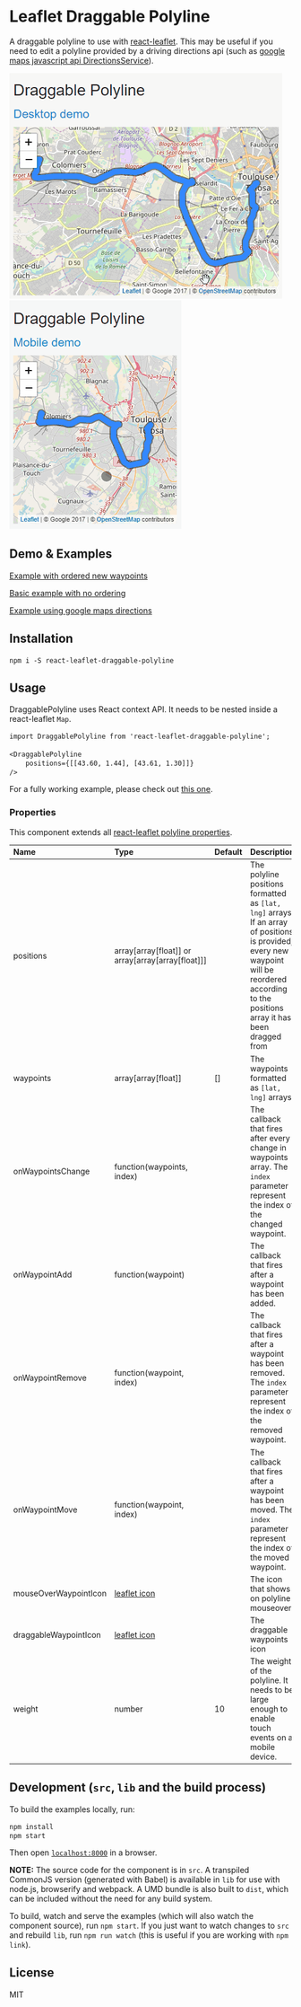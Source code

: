 # Leaflet Draggable Polyline

A draggable polyline to use with [react-leaflet](https://github.com/PaulLeCam/react-leaflet). This may be useful if you need to edit a polyline provided by a driving directions api (such as [google maps javascript api DirectionsService](https://developers.google.com/maps/documentation/javascript/directions)).


![desktop demo](demos/leaflet-draggable-polyline-desktop.gif?raw=true "Desktop demo")
![mobile demo](demos/leaflet-draggable-polyline-mobile.gif?raw=true "Mobile demo")

## Demo & Examples

[Example with ordered new waypoints](http://manufont.github.io/react-leaflet-draggable-polyline/reordered.html)

[Basic example with no ordering](http://manufont.github.io/react-leaflet-draggable-polyline/)

[Example using google maps directions](http://manufont.github.io/react-leaflet-draggable-polyline/directions.html)


## Installation

```
npm i -S react-leaflet-draggable-polyline
```


## Usage

DraggablePolyline uses React context API. It needs to be nested inside a react-leaflet `Map`.

```
import DraggablePolyline from 'react-leaflet-draggable-polyline';

<DraggablePolyline
	positions={[[43.60, 1.44], [43.61, 1.30]]}
/>
```
For a fully working example, please check out [this one](https://github.com/manufont/react-leaflet-draggable-polyline/blob/master/example/src/basic.js).

### Properties

This component extends all [react-leaflet polyline properties](https://github.com/PaulLeCam/react-leaflet/blob/master/docs/Components.md#polyline).

| Name | Type | Default | Description |
|:-----|:-----|:--------|:------------|
| positions | array[array[float]] or array[array[array[float]]] | | The polyline positions formatted as `[lat, lng]` arrays. If an array of positions is provided, every new waypoint will be reordered according to the positions array it has been dragged from |
| waypoints | array[array[float]] | [] | The waypoints formatted as `[lat, lng]` arrays |
| onWaypointsChange | function(waypoints, index) | | The callback that fires after every change in waypoints array. The `index` parameter represent the index of the changed waypoint. |
| onWaypointAdd | function(waypoint) | | The callback that fires after a waypoint has been added. |
| onWaypointRemove | function(waypoint, index) | | The callback that fires after a waypoint has been removed. The `index` parameter represent the index of the removed waypoint. |
| onWaypointMove | function(waypoint, index) | | The callback that fires after a waypoint has been moved. The `index` parameter represent the index of the moved waypoint. |
| mouseOverWaypointIcon | [leaflet icon](http://leafletjs.com/reference-1.2.0.html#icon) | | The icon that shows on polyline mouseover |
| draggableWaypointIcon | [leaflet icon](http://leafletjs.com/reference-1.2.0.html#icon) | | The draggable waypoints icon |
| weight | number | 10 | The weight of the polyline. It needs to be large enough to enable touch events on a mobile device. |


## Development (`src`, `lib` and the build process)

To build the examples locally, run:

```
npm install
npm start
```
Then open [`localhost:8000`](http://localhost:8000) in a browser.

**NOTE:** The source code for the component is in `src`. A transpiled CommonJS version (generated with Babel) is available in `lib` for use with node.js, browserify and webpack. A UMD bundle is also built to `dist`, which can be included without the need for any build system.

To build, watch and serve the examples (which will also watch the component source), run `npm start`. If you just want to watch changes to `src` and rebuild `lib`, run `npm run watch` (this is useful if you are working with `npm link`).

## License

MIT